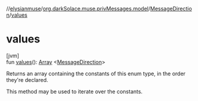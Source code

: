 //[elysianmuse](../../../index.md)/[org.darkSolace.muse.privMessages.model](../index.md)/[MessageDirection](index.md)/[values](values.md)

# values

[jvm]\
fun [values](values.md)(): [Array](https://kotlinlang.org/api/latest/jvm/stdlib/kotlin/-array/index.html)
&lt;[MessageDirection](index.md)&gt;

Returns an array containing the constants of this enum type, in the order they're declared.

This method may be used to iterate over the constants.
